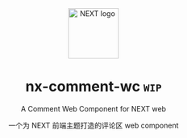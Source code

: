 <div align="center">
<a href="https://github.com/nx-space" target="_blank" rel="noopener noreferrer"><img width="100" src="https://avatars.githubusercontent.com/u/106414194" alt="NEXT logo"></a>
<h1>nx-comment-wc <small><code>WIP</code></small></h1>
  <p>
  A Comment Web Component for NEXT web
  </p>
  <p>
  一个为 NEXT 前端主题打造的评论区 web component
  </p>
</div>
